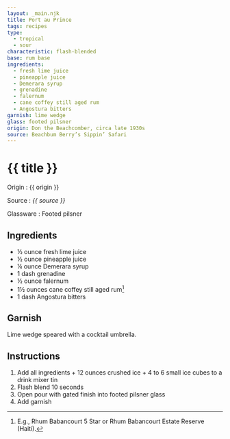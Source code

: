 ```yaml
---
layout: _main.njk
title: Port au Prince
tags: recipes
type:
  - tropical
  - sour
characteristic: flash-blended
base: rum base
ingredients:
  - fresh lime juice
  - pineapple juice
  - Demerara syrup
  - grenadine
  - falernum
  - cane coffey still aged rum
  - Angostura bitters
garnish: lime wedge
glass: footed pilsner
origin: Don the Beachcomber, circa late 1930s
source: Beachbum Berry’s Sippin’ Safari
---
```

<!-- markdownlint-disable MD025 -->
# {{ title }}
<!-- markdownlint-disable MD025 -->

Origin
  : {{ origin }}

Source
  : <cite>{{ source }}</cite>

Glassware
  : Footed pilsner

## Ingredients

* &frac12; ounce fresh lime juice
* &frac12; ounce pineapple juice
* &frac14; ounce Demerara syrup
* 1 dash grenadine
* &frac12; ounce falernum
* 1&frac12; ounces cane coffey still aged rum[^1]
* 1 dash Angostura bitters

[^1]: E.g., Rhum Babancourt 5 Star or Rhum Babancourt Estate Reserve (Haiti).

## Garnish

Lime wedge speared with a cocktail umbrella.

## Instructions

1. Add all ingredients + 12 ounces crushed ice + 4 to 6 small ice cubes to a drink mixer tin
2. Flash blend 10 seconds
3. Open pour with gated finish into footed pilsner glass
4. Add garnish

